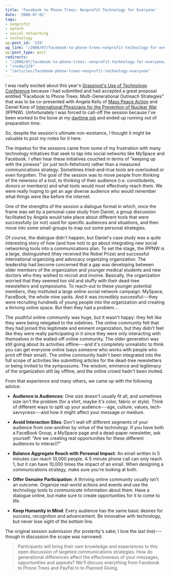 ```yaml
---
title: 'Facebook to Phone Trees: Nonprofit Technology for Everyone'
date: '2008-07-02'
tags:
- nonprofit
- nptech
- social networking
- technology
wp:post_id: '229'
wp_link: "/2008/07/facebook-to-phone-trees-nonprofit-technology-for-everyone/"
wp:post_type: post
redirects:
- "/2008/07/facebook-to-phone-trees:-nonprofit-technology-for-everyone/"
- "/node/229"
- "/articles/facebook-phone-trees-nonprofit-technology-everyone"
---
```


I was really excited about this year's [Grassroot's Use of Technology Conference](http://www.organizerscollaborative.org/08submit) because I had submitted and had accepted a great proposal entitled "Facebook to Phone Trees: Multi-Generational Outreach Strategies" that was to be co-presented with Angela Kelly of [Mass Peace Action](http://www.masspeaceaction.org) and Daniel Karp of [International Physicians for the Prevention of Nuclear War](http://www.ippnw.org/) (IPPNW). Unfortunately I was forced to call-off the session because I've been worked to the bone at my [daytime job](http://ctcvista.org "CTC VISTA Project") and ended up running out of preparation time.

So, despite the session's ultimate non-existance, I thought it might be valuable to post my notes for it here.

The impetus for the sessions came from some of my frustration with many technology initiatives that seek to tap into social networks like MySpace and Facebook. I often hear these initiatives couched in terms of "keeping up with the joneses" (or just tech-fetishism) rather than a measured communications strategy. Sometimes tried-and-true tools are overlooked or even forgotten. The goal of the session was to move people from thinking of the newness of a tool, to thinking of their audience (i.e. constitutents, donors or members) and what tools would most effectively reach them. We were really hoping to get an age diverse audience who would remember what things were like before the internet.

One of the strengths of the session a dialogue format in which, once the frame was set by a personal case study from Daniel, a group discussion facilitated by Angela would take place about different tools that were successfully (or not) used for specific audiences and situations, and then move into some small-groups to map out some personal strategies.

Of course, the dialogue didn't happen, but Daniel's case study was a quite interesting story of how (and how not) to go about integrating new social networking tools into a communications plan. To set the stage, the IPPNW is a large, distinguished (they received the Nobel Prize) and successful international organizing and advocacy organizing organization. The leadership had become concerned that a gap was developing between older members of the organization and younger medical students and new doctors who they wished to recruit and involve. Basically, the organization worried that they seemed too old and stuffy with their dead-tree newsletters and symposiums. To reach-out to these younger potential members, they instituted a large online social network campaign: MySpace, FaceBook, the whole-nine yards. And it was incredibly successful---they were recruiting hundreds of young people into the organization and creating a thriving online space. But then they had a problem....

The youthful online community was huge, but it wasn't happy: they felt like they were being relegated to the sidelines. The online community felt that they had joined this legitimate and eminent organization, but they didn't feel like they were really participating in it since they were only interacting with themselves in the walled-off online community. The older generation was still going about its activities offline---and it's completely unrealistic to think you can get everyone online (says someone who works with people who print off their email). The online community hadn't been integrated into the full scope of activities like submitting articles for the dead-tree newsletters or being invited to the symposiums. The wisdom, eminence and legitimacy of the organization still lay offline, and the online crowd hadn't been invited.

From that experience and many others, we came up with the following advice:

- **Audience is Audiences**: One size doesn't usually fit all, and sometimes size isn't the problem (for a shirt, maybe it's color, fabric or style). Think of different ways to split up your audience---age, culture, values, tech-savvyness---and how it might affect your message or medium.

- **Avoid Interaction Silos**: Don't wall off different segments of your audience from one-another by virtue of the technology. If you have both a FaceBook Group, a MySpace page and a dead-paper newsletter, ask yourself: "Are we creating real opportunities for these different audiences to interact?"

- **Balance Aggregate Reach with Personal Impact**: An email written in 5 minutes can reach 10,000 people. A 5 minute phone call can only reach 1, but it can have 10,000 times the impact of an email. When designing a communications strategy, make sure you're looking at both.

- **Offer Genuine Participation**: A thriving online community usually isn't an outcome. Organize real-world actions and events and use the technology tools to _communicate_ information about them. Have a dialogue online, but make sure to create opportunities for it to come to life.

- **Keep Humanity in Mind**: Every audience has the same basic desires for success, recognition and advancement. Be innovative with technology, but never lose sight of the bottom line.

The original session submission (for posterity's sake; I love the last line)---though in discussion the scope was narrowed:

> Participants will bring their own knowledge and experiences to this open discussion of targeted communications strategies. How do generational differences affect the effectiveness of your messages, opportunities and appeals? We'll discuss everything from Facebook to Phone Trees and PayPal to to Planned Giving.
